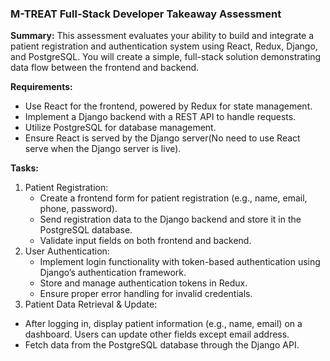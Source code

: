 ### M-TREAT Full-Stack Developer Takeaway Assessment

**Summary:**
This assessment evaluates your ability to build and integrate a patient registration and authentication system using React, Redux, Django, and PostgreSQL. You will create a simple, full-stack solution demonstrating data flow between the frontend and backend.

**Requirements:**
* Use React for the frontend, powered by Redux for state management.
* Implement a Django backend with a REST API to handle requests.
* Utilize PostgreSQL for database management.
* Ensure React is served by the Django server(No need to use React serve when the Django server is live).

**Tasks:**
1. Patient Registration:
   * Create a frontend form for patient registration (e.g., name, email, phone, password).
   * Send registration data to the Django backend and store it in the PostgreSQL database.
   * Validate input fields on both frontend and backend.
2. User Authentication:
   * Implement login functionality with token-based authentication using Django’s authentication framework.
   * Store and manage authentication tokens in Redux.
   * Ensure proper error handling for invalid credentials.
3. Patient Data Retrieval & Update:
  * After logging in, display patient information (e.g., name, email) on a
dashboard. Users can update other fields except email address.
  * Fetch data from the PostgreSQL database through the Django API.
